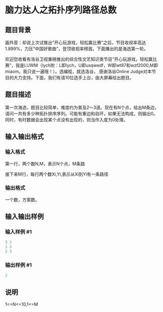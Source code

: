 # 脑力达人之拓扑序列路径总数

## 题目背景

画外音：却说上次试推出“开心玩游戏，轻松赢比赛”之后，节目收视率高达1.899%，力压“中国好歌曲”，登顶收视率榜首。下面播出的是海选第一轮。

欢迎您收看有洛谷卫视重磅推出的综合性文艺知识类节目“开心玩游戏，轻松赢比赛”，我是LUWM（lych附：L即lych，U即usqwedf，W即wt87和wzf2000,M即miaom。我只说一遍哦！）。选编程，就选洛谷， 感谢洛谷Online Judge对本节目的大力支持。下面，我们有请10位选手上台，由大屏幕给出题目。

## 题目描述

第一次海选，题目比较简单，难度约为普及2～3道。现在有N个点，给出M条边，请问一共有多少种拓扑排序序列。可能有重边和自环，如果无法构成，则输出0。同时，有时数据会出现某个点没有出现的，则当作入度为0处理。

## 输入输出格式

### 输入格式

第一行，两个数N,M，表示N个点，M条路

接下来M行，每行两个数Xi,Yi,表示从Xi到Yi有一条路径

### 输出格式

一个数，方案数。

## 输入输出样例

### 输入样例 #1

```cpp
3 2
1 3
2 3

```
### 输出样例 #1

```cpp
2

```
## 说明

1<=N<=10,1<=M

